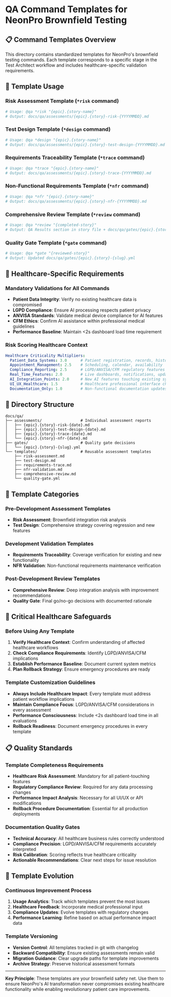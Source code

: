# QA Command Templates for NeonPro Brownfield Testing

## 📋 Command Templates Overview

This directory contains standardized templates for NeonPro's brownfield testing commands. Each template corresponds to a specific stage in the Test Architect workflow and includes healthcare-specific validation requirements.

## 🔧 Template Usage

### Risk Assessment Template (`*risk` command)
```bash
# Usage: @qa *risk "{epic}.{story-name}"
# Output: docs/qa/assessments/{epic}.{story}-risk-{YYYYMMDD}.md
```

### Test Design Template (`*design` command)  
```bash
# Usage: @qa *design "{epic}.{story-name}"
# Output: docs/qa/assessments/{epic}.{story}-test-design-{YYYYMMDD}.md
```

### Requirements Traceability Template (`*trace` command)
```bash
# Usage: @qa *trace "{epic}.{story-name}"
# Output: docs/qa/assessments/{epic}.{story}-trace-{YYYYMMDD}.md
```

### Non-Functional Requirements Template (`*nfr` command)
```bash
# Usage: @qa *nfr "{epic}.{story-name}"
# Output: docs/qa/assessments/{epic}.{story}-nfr-{YYYYMMDD}.md
```

### Comprehensive Review Template (`*review` command)
```bash
# Usage: @qa *review "{completed-story}"
# Output: QA Results section in story file + docs/qa/gates/{epic}.{story}-{slug}.yml
```

### Quality Gate Template (`*gate` command)
```bash
# Usage: @qa *gate "{reviewed-story}"
# Output: Updated docs/qa/gates/{epic}.{story}-{slug}.yml
```

## 🏥 Healthcare-Specific Requirements

### Mandatory Validations for All Commands
- **Patient Data Integrity**: Verify no existing healthcare data is compromised
- **LGPD Compliance**: Ensure AI processing respects patient privacy
- **ANVISA Standards**: Validate medical device compliance for AI features
- **CFM Ethics**: Confirm AI assistance within professional medical guidelines
- **Performance Baseline**: Maintain <2s dashboard load time requirement

### Risk Scoring Healthcare Context
```yaml
Healthcare Criticality Multipliers:
  Patient_Data_Systems: 3.0      # Patient registration, records, history
  Appointment_Management: 2.5    # Scheduling, calendar, availability
  Compliance_Reporting: 2.5      # LGPD/ANVISA/CFM regulatory features
  Real_Time_Features: 2.0        # Live dashboards, notifications, updates
  AI_Integration_Points: 2.0     # New AI features touching existing systems
  UI_UX_Healthcare: 1.5          # Healthcare professional interface changes
  Documentation_Only: 1.0        # Non-functional documentation updates
```

## 📁 Directory Structure

```
docs/qa/
├── assessments/                 # Individual assessment reports
│   ├── {epic}.{story}-risk-{date}.md
│   ├── {epic}.{story}-test-design-{date}.md
│   ├── {epic}.{story}-trace-{date}.md
│   └── {epic}.{story}-nfr-{date}.md
├── gates/                       # Quality gate decisions
│   └── {epic}.{story}-{slug}.yml
└── templates/                   # Reusable assessment templates
    ├── risk-assessment.md
    ├── test-design.md
    ├── requirements-trace.md
    ├── nfr-validation.md
    ├── comprehensive-review.md
    └── quality-gate.yml
```

## 🎯 Template Categories

### Pre-Development Assessment Templates
- **Risk Assessment**: Brownfield integration risk analysis
- **Test Design**: Comprehensive strategy covering regression and new features

### Development Validation Templates  
- **Requirements Traceability**: Coverage verification for existing and new functionality
- **NFR Validation**: Non-functional requirements maintenance verification

### Post-Development Review Templates
- **Comprehensive Review**: Deep integration analysis with improvement recommendations
- **Quality Gate**: Final go/no-go decisions with documented rationale

## 🚨 Critical Healthcare Safeguards

### Before Using Any Template
1. **Verify Healthcare Context**: Confirm understanding of affected healthcare workflows
2. **Check Compliance Requirements**: Identify LGPD/ANVISA/CFM implications
3. **Establish Performance Baseline**: Document current system metrics
4. **Plan Rollback Strategy**: Ensure emergency procedures are ready

### Template Customization Guidelines
- **Always Include Healthcare Impact**: Every template must address patient workflow implications
- **Maintain Compliance Focus**: LGPD/ANVISA/CFM considerations in every assessment
- **Performance Consciousness**: Include <2s dashboard load time in all evaluations
- **Rollback Readiness**: Document emergency procedures in every template

## 📋 Quality Standards

### Template Completeness Requirements
- **Healthcare Risk Assessment**: Mandatory for all patient-touching features
- **Regulatory Compliance Review**: Required for any data processing changes
- **Performance Impact Analysis**: Necessary for all UI/UX or API modifications
- **Rollback Procedure Documentation**: Essential for all production deployments

### Documentation Quality Gates
- **Technical Accuracy**: All healthcare business rules correctly understood
- **Compliance Precision**: LGPD/ANVISA/CFM requirements accurately interpreted  
- **Risk Calibration**: Scoring reflects true healthcare criticality
- **Actionable Recommendations**: Clear next steps for issue resolution

## 🔄 Template Evolution

### Continuous Improvement Process
1. **Usage Analytics**: Track which templates prevent the most issues
2. **Healthcare Feedback**: Incorporate medical professional input
3. **Compliance Updates**: Evolve templates with regulatory changes
4. **Performance Learning**: Refine based on actual performance impact data

### Template Versioning
- **Version Control**: All templates tracked in git with changelog
- **Backward Compatibility**: Ensure existing assessments remain valid
- **Migration Guidance**: Clear upgrade paths for template improvements
- **Archive Strategy**: Preserve historical assessment formats

---

**Key Principle**: These templates are your brownfield safety net. Use them to ensure NeonPro's AI transformation never compromises existing healthcare functionality while enabling revolutionary patient care improvements.